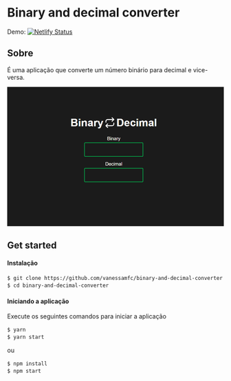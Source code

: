 # Binary and decimal converter
Demo: [![Netlify Status](https://api.netlify.com/api/v1/badges/554b037c-709f-4d56-8d0c-eee0e4fa69eb/deploy-status)](https://binaryconvertor.vanessamfc.site)
## Sobre

É uma aplicação que converte um número binário para decimal e vice-versa.

![Home Page](/readmeGif/home.gif?raw=true "Home Page")

## Get started

#### Instalação

```sh
$ git clone https://github.com/vanessamfc/binary-and-decimal-converter.git
$ cd binary-and-decimal-converter
```

#### Iniciando a aplicação

Execute os seguintes comandos para iniciar a aplicação

```sh
$ yarn
$ yarn start
```

ou

```sh
$ npm install
$ npm start
```

